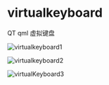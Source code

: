 # virtualkeyboard
 QT qml 虚拟键盘
 
![virtualkeyboard1](C:\Users\cymer\Documents\GitHub\virtualkeyboard\virtualkeyboard1.png)

![virtualkeyboard2](C:\Users\cymer\Documents\GitHub\virtualkeyboard\virtualkeyboard2.png)

![virtualKeyboard3](C:\Users\cymer\Documents\GitHub\virtualkeyboard\virtualKeyboard3.png)

